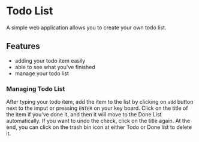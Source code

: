 # Todo List
A simple web application allows you to create your own todo list.

## Features
- adding your todo item easily
- able to see what you've finished
- manage your todo list

### Managing Todo List
After typing your todo item, add the item to the list by clicking on `add` button next to the imput or pressing `ENTER` on your key board.
Click on the title of the item if you've done it, and then it will move to the Done List automatically.
If you want to undo the check, click on the title again. 
At the end, you can click on the trash bin icon at either Todo or Done list to delete it.